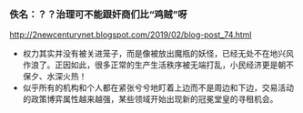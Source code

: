 ### 佚名：？？治理可不能跟奸商们比“鸡贼”呀
http://2newcenturynet.blogspot.com/2019/02/blog-post_74.html
- 权力其实并没有被关进笼子，而是像被放出魔瓶的妖怪，已经无处不在地兴风作浪了。正因如此，很多正常的生产生活秩序被无端打乱，小民经济更是朝不保夕、水深火热！
- 似乎所有的机构和个人都在紧张兮兮地盯着上边而不是周边和下边，交易活动的政策博弈属性越来越强，某些领域开始出现新的冠冕堂皇的寻租机会。